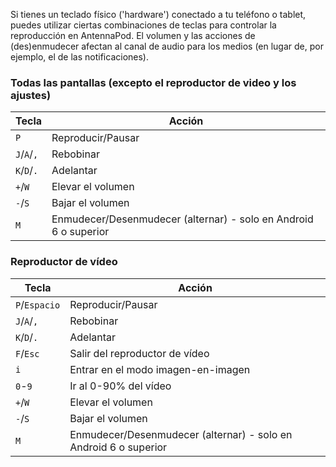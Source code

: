 Si tienes un teclado físico ('hardware') conectado a tu teléfono o tablet, puedes utilizar ciertas combinaciones de teclas para controlar la reproducción en AntennaPod. El volumen y las acciones de (des)enmudecer afectan al canal de audio para los medios (en lugar de, por ejemplo, el de las notificaciones).

### Todas las pantallas (excepto el reproductor de video y los ajustes)

| Tecla | Acción |
| --- | --- |
| `P` | Reproducir/Pausar |
| `J`/`A`/`,` | Rebobinar |
| `K`/`D`/`.` | Adelantar |
| `+`/`W` | Elevar el volumen |
| `-`/`S` | Bajar el volumen |
| `M` | Enmudecer/Desenmudecer (alternar) - solo en Android 6 o superior |

### Reproductor de vídeo

| Tecla | Acción |
| --- | --- |
| `P`/`Espacio` | Reproducir/Pausar |
| `J`/`A`/`,` | Rebobinar |
| `K`/`D`/`.` | Adelantar |
| `F`/`Esc` | Salir del reproductor de vídeo |
| `i` | Entrar en el modo imagen-en-imagen |
| `0`-`9` | Ir al 0-90% del vídeo |
| `+`/`W` | Elevar el volumen |
| `-`/`S` | Bajar el volumen |
| `M` | Enmudecer/Desenmudecer (alternar) - solo en Android 6 o superior |
